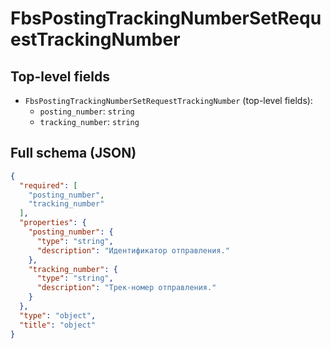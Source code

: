 # FbsPostingTrackingNumberSetRequestTrackingNumber

## Top-level fields
- `FbsPostingTrackingNumberSetRequestTrackingNumber` (top-level fields):
  - `posting_number`: `string`
  - `tracking_number`: `string`

## Full schema (JSON)
```json
{
  "required": [
    "posting_number",
    "tracking_number"
  ],
  "properties": {
    "posting_number": {
      "type": "string",
      "description": "Идентификатор отправления."
    },
    "tracking_number": {
      "type": "string",
      "description": "Трек-номер отправления."
    }
  },
  "type": "object",
  "title": "object"
}
```
